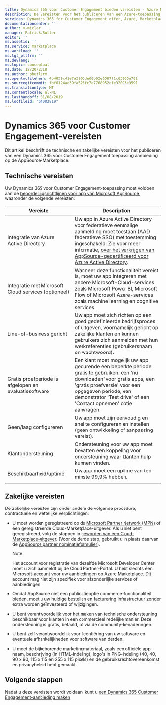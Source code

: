 ```yaml
---
title: Dynamics 365 voor Customer Engagement bieden vereisten - Azure Marketplace | Microsoft Docs
description: De vereisten voor het publiceren van een Azure-toepassing aanbieden op Azure Marketplace.
services: Dynamics 365 for Customer Engagement offer, Azure, Marketplace, Cloud Partner Portal,
documentationcenter: ''
author: v-miclar
manager: Patrick.Butler
editor: ''
ms.assetid: ''
ms.service: marketplace
ms.workload: ''
ms.tgt_pltfrm: ''
ms.devlang: ''
ms.topic: conceptual
ms.date: 12/20/2018
ms.author: pbutlerm
ms.openlocfilehash: 4b4859c41e7a3903de68b62e8587f1c85805a782
ms.sourcegitcommit: fbf0124ae39fa526fc7e7768952efe32093e3591
ms.translationtype: MT
ms.contentlocale: nl-NL
ms.lasthandoff: 01/08/2019
ms.locfileid: "54082819"
---
```

# <a name="dynamics-365-for-customer-engagement-prerequisites"></a>Dynamics 365 voor Customer Engagement-vereisten

Dit artikel beschrijft de technische en zakelijke vereisten voor het publiceren van een Dynamics 365 voor Customer Engagement toepassing aanbieding op de AppSource-Marketplace.


## <a name="technical-requirements"></a>Technische vereisten

Uw Dynamics 365 voor Customer Engagement-toepassing moet voldoen aan de [beoordelingsrichtlijnen voor app van Microsoft AppSource](https://smp-cdn-prod.azureedge.net/documents/AppsourceGuidelines/Microsoft%20AppSource%20app%20review%20guidelines_v5.pdf), waaronder de volgende vereisten:


|              Vereiste             |        Description           |
|            ---------------           |      ---------------         |
| Integratie van Azure Active Directory   | Uw app in Azure Active Directory voor federatieve eenmalige aanmelding moet toestaan (AAD federatieve SSO) met toestemming ingeschakeld. Zie voor meer informatie, [over het verkrijgen van AppSource-gecertificeerd voor Azure Active Directory](https://docs.microsoft.com/azure/active-directory/develop/howto-get-appsource-certified). |
| Integratie met Microsoft Cloud services (optioneel) | Wanneer deze functionaliteit vereist is, moet uw app integreren met andere Microsoft-Cloud-services zoals Microsoft Power BI, Microsoft Flow of Microsoft Azure-services zoals machine learning en cognitive services. |
| Line-of-business gericht            |  Uw app moet zich richten op een goed gedefinieerde bedrijfsproces of uitgeven, voornamelijk gericht op zakelijke klanten en kunnen gebruikers zich aanmelden met hun werkreferenties (gebruikersnaam en wachtwoord).  |
| Gratis proefperiode is afgelopen en evaluatiesoftware |  Een klant moet mogelijk uw app gedurende een beperkte periode gratis te gebruiken: een 'nu downloaden"voor gratis apps, een 'gratis proefversie' voor een opgegeven periode, een demonstrator 'Test drive' of een 'Contact opnemen' optie aanvragen.  |
| Geen/laag configureren                 | Uw app moet zijn eenvoudig en snel te configureren en instellen (geen ontwikkeling of aanpassing vereist).  |
| Klantondersteuning                     | Ondersteuning voor uw app moet bevatten een koppeling voor ondersteuning waar klanten hulp kunnen vinden.  |
| Beschikbaarheid/uptime                  | Uw app moet een uptime van ten minste 99,9% hebben. |
|  |  |


## <a name="business-requirements"></a>Zakelijke vereisten

De zakelijke vereisten zijn onder andere de volgende procedure, contractuele en wettelijke verplichtingen:

* U moet worden geregistreerd op de [Microsoft Partner Network (MPN)](https://partners.microsoft.com/PartnerProgram/simplifiedenrollment.aspx) of een geregistreerde Cloud-Marketplace-uitgever. Als u niet bent geregistreerd, volg de stappen in [geworden van een Cloud-Marketplace-uitgever](../../become-publisher.md).  (Voor de derde stap, gebruikt u in plaats daarvan de [AppSource partner nominatieformulier](https://appsource.microsoft.com/partners/signup)). 

    >[!NOTE]
    >Het account voor registratie van dezelfde Microsoft Developer Center moet u zich aanmeldt bij de Cloud Partner-Portal. U hebt slechts één Microsoft-account voor uw aanbiedingen op Azure Marketplace. Dit account mag niet zijn specifiek voor afzonderlijke services of aanbiedingen.

* Omdat AppSource niet een publicatieoptie commerce-functionaliteit bieden, moet u uw huidige bestellen en facturering infrastructuur zonder extra worden geïnvesteerd of wijzigingen.
* U bent verantwoordelijk voor het maken van technische ondersteuning beschikbaar voor klanten in een commercieel redelijke manier. Deze ondersteuning is gratis, betaald, of via de community-benaderingen.
* U bent zelf verantwoordelijk voor licentiëring van uw software en eventuele afhankelijkheden voor software van derden.
* U moet de bijbehorende marketingmateriaal, zoals een officiële app-naam, beschrijving (in HTML-indeling), logo's in PNG-indeling (40, 40, 90 x 90, 115 x 115 en 255 x 115 pixels) en de gebruiksrechtovereenkomst en privacybeleid hebt gemaakt.  


## <a name="next-steps"></a>Volgende stappen

Nadat u deze vereisten wordt voldaan, kunt u [een Dynamics 365 Customer Engagement-aanbieding maken](./cpp-create-offer.md) 
